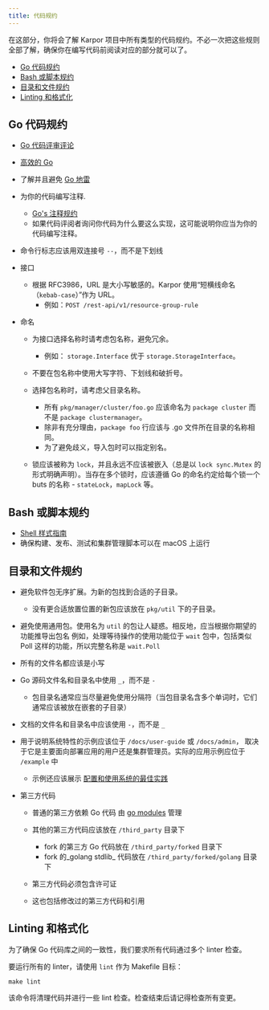 ```yaml
---
title: 代码规约
---
```

在这部分，你将会了解 Karpor 项目中所有类型的代码规约。不必一次把这些规则全部了解，确保你在编写代码前阅读对应的部分就可以了。

- [Go 代码规约](#go-%E4%BB%A3%E7%A0%81%E8%A7%84%E7%BA%A6)
- [Bash 或脚本规约](#bash-%E6%88%96%E8%84%9A%E6%9C%AC%E8%A7%84%E7%BA%A6)
- [目录和文件规约](#%E7%9B%AE%E5%BD%95%E5%92%8C%E6%96%87%E4%BB%B6%E8%A7%84%E7%BA%A6)
- [Linting 和格式化](#linting-%E5%92%8C%E6%A0%BC%E5%BC%8F%E5%8C%96)

## Go 代码规约

- [Go 代码评审评论](https://go.dev/wiki/CodeReviewComments)
- [高效的 Go](https://golang.org/doc/effective_go.html)
- 了解并且避免 [Go 地雷](https://gist.github.com/lavalamp/4bd23295a9f32706a48f)
- 为你的代码编写注释.

  - [Go's 注释规约](https://go.dev/blog/godoc)
  - 如果代码评阅者询问你代码为什么要这么实现，这可能说明你应当为你的代码编写注释。
- 命令行标志应该用双连接号 `--`，而不是下划线
- 接口

  - 根据 RFC3986，URL 是大小写敏感的。Karpor 使用“短横线命名（`kebab-case`）”作为 URL。
    - 例如：`POST /rest-api/v1/resource-group-rule`
- 命名

  - 为接口选择名称时请考虑包名称，避免冗余。

    - 例如： `storage.Interface` 优于 `storage.StorageInterface`。
  - 不要在包名称中使用大写字符、下划线和破折号。
  - 选择包名称时，请考虑父目录名称。

    - 所有 `pkg/manager/cluster/foo.go` 应该命名为 `package cluster`
      而不是 `package clustermanager`。
    - 除非有充分理由，`package foo` 行应该与 .go 文件所在目录的名称相同。
    - 为了避免歧义，导入包时可以指定别名。
  - 锁应该被称为 `lock`，并且永远不应该被嵌入（总是以 `lock sync.Mutex` 的形式明确声明）。当存在多个锁时，应该遵循 Go 的命名约定给每个锁一个 buts 的名称 - `stateLock`，`mapLock` 等。

## Bash 或脚本规约

- [Shell 样式指南](https://google.github.io/styleguide/shell.xml)
- 确保构建、发布、测试和集群管理脚本可以在 macOS 上运行

## 目录和文件规约

- 避免软件包无序扩展。为新的包找到合适的子目录。

  - 没有更合适放置位置的新包应该放在 `pkg/util` 下的子目录。
- 避免使用通用包。使用名为 `util` 的包让人疑惑。相反地，应当根据你期望的功能推导出包名
  例如，处理等待操作的使用功能位于 `wait` 包中，包括类似 Poll 这样的功能，所以完整名称是 `wait.Poll`
- 所有的文件名都应该是小写
- Go 源码文件名和目录名中使用 `_`，而不是 `-`

  - 包目录名通常应当尽量避免使用分隔符（当包目录名含多个单词时，它们通常应该被放在嵌套的子目录）
- 文档的文件名和目录名中应该使用 `-`，而不是 `_`
- 用于说明系统特性的示例应该位于 `/docs/user-guide` 或 `/docs/admin`， 取决于它是主要面向部署应用的用户还是集群管理员。实际的应用示例应位于 `/example` 中

  - 示例还应该展示 [配置和使用系统的最佳实践](https://kubernetes.io/docs/concepts/configuration/overview/)
- 第三方代码

  - 普通的第三方依赖 Go 代码 由 [go modules](https://github.com/golang/go/wiki/Modules) 管理
  - 其他的第三方代码应该放在 `/third_party` 目录下

    - fork 的第三方 Go 代码放在 `/third_party/forked` 目录下
    - fork 的_golang stdlib_ 代码放在 `/third_party/forked/golang` 目录下
  - 第三方代码必须包含许可证
  - 这也包括修改过的第三方代码和引用

## Linting 和格式化

为了确保 Go 代码库之间的一致性，我们要求所有代码通过多个 linter 检查。

要运行所有的 linter，请使用 `lint` 作为 Makefile 目标：

```shell
make lint
```

该命令将清理代码并进行一些 lint 检查。检查结束后请记得检查所有变更。
